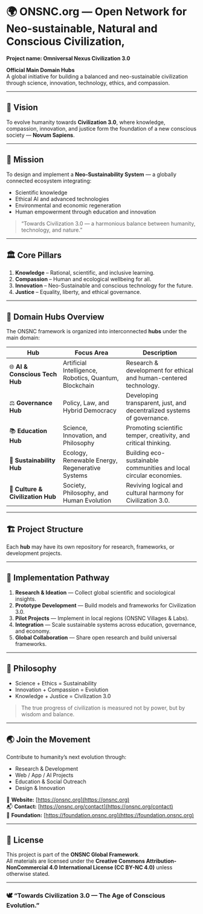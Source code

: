 # 🌍 ONSNC.org — Open Network for Neo-sustainable, Natural and Conscious Civilization,

**Project name: Omniversal Nexus Civilization 3.0**

**Official Main Domain Hubs**  
A global initiative for building a balanced and neo-sustainable civilization through science, innovation, technology, ethics, and compassion.  

---

## 🧭 Vision
To evolve humanity towards **Civilization 3.0**, where knowledge, compassion, innovation, and justice form the foundation of a new conscious society — **Novum Sapiens**.

---

## 🎯 Mission
To design and implement a **Neo-Sustainability System** — a globally connected ecosystem integrating:
- Scientific knowledge  
- Ethical AI and advanced technologies  
- Environmental and economic regeneration  
- Human empowerment through education and innovation  

> “Towards Civilization 3.0 — a harmonious balance between humanity, technology, and nature.”

---

## 🏛️ Core Pillars
1. **Knowledge** – Rational, scientific, and inclusive learning.  
2. **Compassion** – Human and ecological wellbeing for all.  
3. **Innovation** – Neo-Sustainable and conscious technology for the future.  
4. **Justice** – Equality, liberty, and ethical governance.

---

## 🧩 Domain Hubs Overview
The ONSNC framework is organized into interconnected **hubs** under the main domain:

| Hub | Focus Area | Description |
|------|-------------|-------------|
| 🌐 **AI & Conscious Tech Hub** | Artificial Intelligence, Robotics, Quantum, Blockchain | Research & development for ethical and human-centered technology. |
| ⚖️ **Governance Hub** | Policy, Law, and Hybrid Democracy | Developing transparent, just, and decentralized systems of governance. |
| 📚 **Education Hub** | Science, Innovation, and Philosophy | Promoting scientific temper, creativity, and critical thinking. |
| 🌱 **Sustainability Hub** | Ecology, Renewable Energy, Regenerative Systems | Building eco-sustainable communities and local circular economies. |
| 💠 **Culture & Civilization Hub** | Society, Philosophy, and Human Evolution | Reviving logical and cultural harmony for Civilization 3.0. |

---

## 🏗️ Project Structure
Each **hub** may have its own repository for research, frameworks, or development projects.

---

## 🚀 Implementation Pathway
1. **Research & Ideation** — Collect global scientific and sociological insights.  
2. **Prototype Development** — Build models and frameworks for Civilization 3.0.  
3. **Pilot Projects** — Implement in local regions (ONSNC Villages & Labs).  
4. **Integration** — Scale sustainable systems across education, governance, and economy.  
5. **Global Collaboration** — Share open research and build universal frameworks.

---

## 🧠 Philosophy
- Science + Ethics = Sustainability  
- Innovation + Compassion = Evolution  
- Knowledge + Justice = Civilization 3.0  

> The true progress of civilization is measured not by power, but by wisdom and balance.

---

## 🌏 Join the Movement
Contribute to humanity’s next evolution through:
- Research & Development  
- Web / App / AI Projects  
- Education & Social Outreach  
- Design & Innovation  

🔗 **Website:** [https://onsnc.org](https://onsnc.org)  
📬 **Contact:** [https://onsnc.org/contact](https://onsnc.org/contact)  
📘 **Foundation:** [https://foundation.onsnc.org](https://foundation.onsnc.org)

---

## 📜 License
This project is part of the **ONSNC Global Framework**.  
All materials are licensed under the **Creative Commons Attribution-NonCommercial 4.0 International License (CC BY-NC 4.0)** unless otherwise stated.

---

### 🕊️ “Towards Civilization 3.0 — The Age of Conscious Evolution.”
